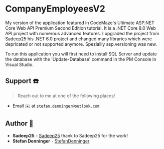 # CompanyEmployeesV2
My version of the application featured in CodeMaze's Ultimate ASP.NET Core Web API Premium Second Edition tutorial.
It is a .NET Core 8.0 Web API project with numerous advanced features. I upgraded the project from Sadeep25 his .NET 6.0 project and 
changed many libraries which were depricated or not supported anymore. Spezialliy asp.versioning was new.

To run this application you will first need to install SQL Server and update the database with the 'Update-Database' command in the PM Console in  Visual Studio.

## Support :telephone:

> Reach out to me at one of the following places!

- Email :envelope: at <a href="mailto:stefan.denninger@outlook.com" target="_blank">`stefan.denninger@outlook.com`</a>

## Author :boy:

* **Sadeep25** - [Sadeep25](https://github.com/sadeep25) thank to Sadeep25 for the work!
* **Stefan Denninger** - [StefanDenninger](https://github.com/dennings)